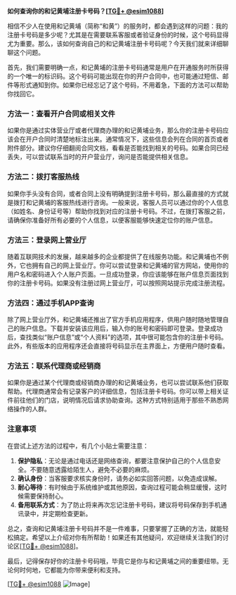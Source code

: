 **如何查询你的和记黄埔注册卡号码？[[TG💪+ @esim1088](https://t.me/s/esim1088)]**

相信不少人在使用和记黄埔（简称“和黄”）的服务时，都会遇到这样的问题：我的注册卡号码是多少呢？尤其是在需要联系客服或者验证身份的时候，这个号码显得尤为重要。那么，该如何查询自己的和记黄埔注册卡号码呢？今天我们就来详细聊聊这个问题。

首先，我们需要明确一点，和记黄埔的注册卡号码通常是用户在开通服务时所获得的一个唯一的标识码。这个号码可能出现在你的开户合同中，也可能通过短信、邮件等形式通知到你。如果你已经忘记了这个号码，不用着急，下面的方法可以帮助你找回它。

### 方法一：查看开户合同或相关文件

如果你是通过实体营业厅或者代理商办理的和记黄埔业务，那么你的注册卡号码应该会在开户合同时清楚地标注出来。通常情况下，这些信息会列在合同的首页或者附件部分。建议你仔细翻阅合同文档，看看是否能找到相关的号码。如果合同已经丢失，可以尝试联系当时的开户营业厅，询问是否能提供相关信息。

### 方法二：拨打客服热线

如果你手头没有合同，或者合同上没有明确提到注册卡号码，那么最直接的方式就是拨打和记黄埔的客服热线进行咨询。一般来说，客服人员可以通过你的个人信息（如姓名、身份证号等）帮助你找到对应的注册卡号码。不过，在拨打客服之前，请确保你准备好所有必要的个人信息，以便客服能够快速定位你的账户信息。

### 方法三：登录网上营业厅

随着互联网技术的发展，越来越多的企业都提供了在线服务功能。和记黄埔也不例外，它也拥有自己的网上营业厅。你可以尝试登录和记黄埔的官方网站，使用你的用户名和密码进入个人账户页面。一旦成功登录，你应该能够在账户信息页面找到你的注册卡号码。如果没有注册过网上营业厅，可以按照网站提示完成注册流程。

### 方法四：通过手机APP查询

除了网上营业厅外，和记黄埔还推出了官方手机应用程序，供用户随时随地管理自己的账户信息。下载并安装该应用后，输入你的账号和密码即可登录。登录成功后，查找类似“账户信息”或“个人资料”的选项，其中很可能包含你的注册卡号码。此外，有些版本的应用程序还会直接将号码显示在主界面上，方便用户随时查看。

### 方法五：联系代理商或经销商

如果你是通过某个代理商或经销商办理的和记黄埔业务，也可以尝试联系他们获取帮助。代理商通常会有记录客户的详细信息，包括注册卡号码。你可以带上相关证件前往他们的门店，说明情况后请求协助查询。这种方式特别适用于那些不熟悉网络操作的人群。

### 注意事项

在尝试上述方法的过程中，有几个小贴士需要注意：

1. **保护隐私**：无论是通过电话还是网络查询，都要注意保护自己的个人信息安全。不要随意透露给陌生人，避免不必要的麻烦。
2. **确认身份**：当客服要求核实身份时，请务必如实回答问题，以免造成误解。
3. **耐心等待**：有时候由于系统维护或其他原因，查询过程可能会稍显缓慢，这时候需要保持耐心。
4. **备用联系方式**：为了防止将来再次忘记注册卡号码，建议将号码保存到手机通讯录中，并定期检查更新。

总之，查询和记黄埔注册卡号码并不是一件难事，只要掌握了正确的方法，就能轻松搞定。希望以上介绍对你有所帮助！如果还有其他疑问，欢迎继续关注我们的讨论区[[TG💪+ @esim1088](https://t.me/s/esim1088)]。

最后，记得保存好你的注册卡号码哦，毕竟它是你与和记黄埔之间的重要纽带。无论何时何地，它都能为你带来便利和支持。

[[TG💪+ @esim1088](https://t.me/s/esim1088) ![Image](https://i.postimg.cc/4NQfJmqS/Snipaste-2025-05-13-00-14-12.png)]